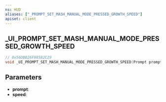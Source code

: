 ```yaml
---
ns: HUD
aliases: ["_PROMPT_SET_MASH_MANUAL_MODE_PRESSED_GROWTH_SPEED"]
apiset: client
---
```

## _UI_PROMPT_SET_MASH_MANUAL_MODE_PRESSED_GROWTH_SPEED

```c
// 0x56DBB26F98582C29
void _UI_PROMPT_SET_MASH_MANUAL_MODE_PRESSED_GROWTH_SPEED(Prompt prompt,float speed);
```


## Parameters
* **prompt**:
* **speed**: